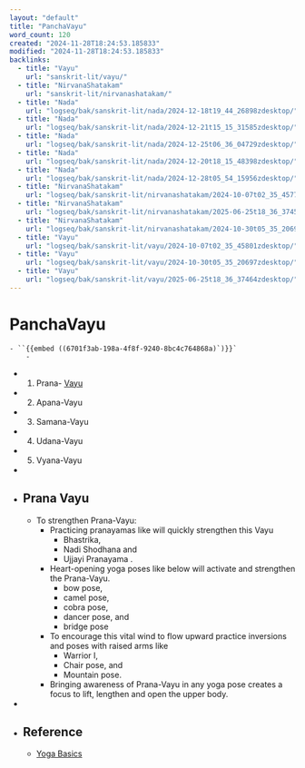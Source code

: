 ```yaml
---
layout: "default"
title: "PanchaVayu"
word_count: 120
created: "2024-11-28T18:24:53.185833"
modified: "2024-11-28T18:24:53.185833"
backlinks:
  - title: "Vayu"
    url: "sanskrit-lit/vayu/"
  - title: "NirvanaShatakam"
    url: "sanskrit-lit/nirvanashatakam/"
  - title: "Nada"
    url: "logseq/bak/sanskrit-lit/nada/2024-12-18t19_44_26898zdesktop/"
  - title: "Nada"
    url: "logseq/bak/sanskrit-lit/nada/2024-12-21t15_15_31585zdesktop/"
  - title: "Nada"
    url: "logseq/bak/sanskrit-lit/nada/2024-12-25t06_36_04729zdesktop/"
  - title: "Nada"
    url: "logseq/bak/sanskrit-lit/nada/2024-12-20t18_15_48398zdesktop/"
  - title: "Nada"
    url: "logseq/bak/sanskrit-lit/nada/2024-12-28t05_54_15956zdesktop/"
  - title: "NirvanaShatakam"
    url: "logseq/bak/sanskrit-lit/nirvanashatakam/2024-10-07t02_35_45773zdesktop/"
  - title: "NirvanaShatakam"
    url: "logseq/bak/sanskrit-lit/nirvanashatakam/2025-06-25t18_36_37459zdesktop/"
  - title: "NirvanaShatakam"
    url: "logseq/bak/sanskrit-lit/nirvanashatakam/2024-10-30t05_35_20691zdesktop/"
  - title: "Vayu"
    url: "logseq/bak/sanskrit-lit/vayu/2024-10-07t02_35_45801zdesktop/"
  - title: "Vayu"
    url: "logseq/bak/sanskrit-lit/vayu/2024-10-30t05_35_20697zdesktop/"
  - title: "Vayu"
    url: "logseq/bak/sanskrit-lit/vayu/2025-06-25t18_36_37464zdesktop/"
---
```

# PanchaVayu
	- ``{{embed ((6701f3ab-198a-4f8f-9240-8bc4c764868a)`)}}`
		-
- 1. Prana- [Vayu](logseq/bak/sanskrit-lit/vayu/2025-06-25t18_36_37464zdesktop/)
- 2. Apana-Vayu
- 3. Samana-Vayu
- 4. Udana-Vayu
- 5. Vyana-Vayu
-
- ## Prana Vayu
	- To strengthen Prana-Vayu:
		- Practicing pranayamas like will quickly strengthen this Vayu
			- Bhastrika,
			- Nadi Shodhana and
			- Ujjayi Pranayama .
		- Heart-opening yoga poses like below  will activate and strengthen the Prana-Vayu.
			- bow pose,
			- camel pose,
			- cobra pose,
			- dancer pose, and
			- bridge pose
		- To encourage this vital wind to flow upward practice inversions and poses with raised arms like
			- Warrior I,
			- Chair pose, and
			- Mountain pose.
		- Bringing awareness of Prana-Vayu in any yoga pose creates a focus to lift, lengthen and open the upper body.
-
- ## Reference
	- [Yoga Basics](https://www.yogabasics.com/learn/the-five-vayus/)